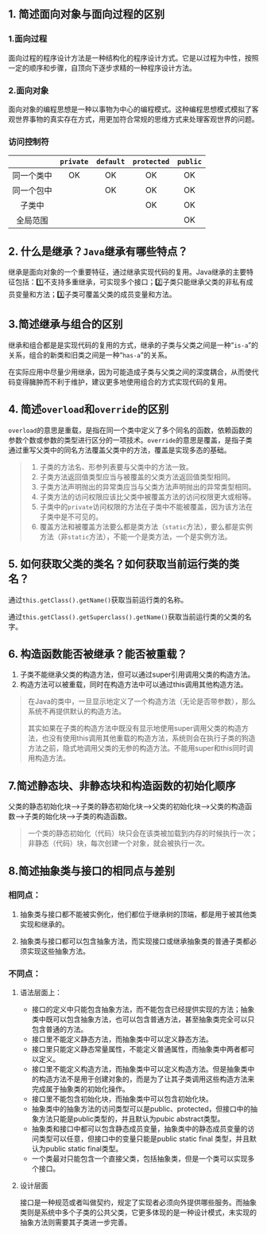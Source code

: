 ## 1. 简述面向对象与面向过程的区别

### 1.面向过程

面向过程的程序设计方法是一种结构化的程序设计方式。它是以过程为中性，按照一定的顺序和步骤，自顶向下逐步求精的一种程序设计方法。

### 2.面向对象

面向对象的编程思想是一种以事物为中心的编程模式。这种编程思想模式模拟了客观世界事物的真实存在方式，用更加符合常规的思维方式来处理客观世界的问题。



### 访问控制符

|            | `private` | `default` | `protected` | `public` |
| :--------: | :-------: | :-------: | :---------: | :------: |
| 同一个类中 |    OK     |    OK     |     OK      |    OK    |
| 同一个包中 |           |    OK     |     OK      |    OK    |
|   子类中   |           |           |     OK      |    OK    |
|  全局范围  |           |           |             |    OK    |



## 2. 什么是继承？`Java`继承有哪些特点？

继承是面向对象的一个重要特征，通过继承实现代码的复用。Java继承的主要特征包括：:one:不支持多重继承，可实现多个接口；:two:子类只能继承父类的非私有成员变量和方法；:three:子类可覆盖父类的成员变量和方法。



## 3.简述继承与组合的区别

继承和组合都是是实现代码的复用的方式，继承的子类与父类之间是一种“`is-a`”的关系，组合的新类和旧类之间是一种“`has-a`”的关系。

在实际应用中尽量少用继承，因为可能造成子类与父类之间的深度耦合，从而使代码变得臃肿而不利于维护，建议更多地使用组合的方式实现代码的复用。



## 4. 简述`overload`和`override`的区别

`overload`的意思是重载，是指在同一个类中定义了多个同名的函数，依赖函数的参数个数或参数的类型进行区分的一项技术。`override`的意思是覆盖，是指子类通过重写父类中的同名方法覆盖父类中的方法，覆盖是实现多态的基础。

>1. 子类的方法名、形参列表要与父类中的方法一致。
>2. 子类方法返回值类型应当与被覆盖的父类方法返回值类型相同。
>3. 子类方法声明抛出的异常类应当与父类方法声明抛出的异常类型相同。
>4. 子类方法的访问权限应该比父类中被覆盖方法的访问权限更大或相等。
>5. 子类中的`private`访问权限的方法在子类中不能被覆盖，因为该方法在子类中是不可见的。
>6. 覆盖方法和被覆盖方法要么都是类方法（`static`方法），要么都是实例方法（非`static`方法），不能一个是类方法，一个是实例方法。



## 5. 如何获取父类的类名？如何获取当前运行类的类名？

通过`this.getClass().getName()`获取当前运行类的名称。

通过`this.getClass().getSuperclass().getName()`获取当前运行类的父类的名字。



## 6. 构造函数能否被继承？能否被重载？

1. 子类不能继承父类的构造方法，但可以通过super引用调用父类的构造方法。
2. 构造方法可以被重载，同时在构造方法中可以通过this调用其他构造方法。

> 在Java的类中，一旦显示地定义了一个构造方法（无论是否带参数），那么系统不再提供默认的构造方法。
>
> 其实如果在子类的构造方法中既没有显示地使用super调用父类的构造方法，也没有使用this调用其他重载的构造方法，系统则会在执行子类的狗造方法之前，隐式地调用父类的无参的构造方法。不能用super和this同时调用构造方法。



## 7.简述静态块、非静态块和构造函数的初始化顺序

父类的静态初始化块-->子类的静态初始化块-->父类的初始化块-->父类的构造函数-->子类的始化块-->子类的构造函数。

> 一个类的静态初始化（代码）块只会在该类被加载到内存的时候执行一次；非静态（代码）块，每次创建一个对象，就会被执行一次。



## 8.简述抽象类与接口的相同点与差别

### 相同点：

1. 抽象类与接口都不能被实例化，他们都位于继承树的顶端，都是用于被其他类实现和继承的。

2. 抽象类与接口都可以包含抽象方法，而实现接口或继承抽象类的普通子类都必须实现这些抽象方法。

###  不同点：

1. 语法层面上：
   + 接口的定义中只能包含抽象方法，而不能包含已经提供实现的方法；抽象类中既可以包含抽象方法，也可以包含普通方法，甚至抽象类完全可以只包含普通的方法。
   + 接口里不能定义静态方法，而抽象类中可以定义静态方法。
   + 接口里只能定义静态常量属性，不能定义普通属性，而抽象类中两者都可以定义。
   + 接口里不能定义构造方法，而抽象类中可以定义构造方法。但是抽象类中的构造方法不是用于创建对象的，而是为了让其子类调用这些构造方法来完成属于抽象类的初始化操作。
   + 接口里不能包含初始化块，而抽象类中可以包含初始化块。
   + 抽象类中的抽象方法的访问类型可以是public、protected，但接口中的抽象方法只能是public类型的，并且默认为pubic abstract类型。
   + 抽象类和接口中都可以包含静态成员变量，抽象类中的静态成员变量的访问类型可以任意，但接口中的变量只能是public static final 类型，并且默认为public static final类型。
   + 一个类最对只能包含一个直接父类，包括抽象类，但是一个类可以实现多个接口。
   
2. 设计层面

   接口是一种规范或者叫做契约，规定了实现者必须向外提供哪些服务。而抽象类则是系统中多个子类的公共父类，它更多体现的是一种设计模式，未实现的抽象方法则需要其子类进一步完善。

